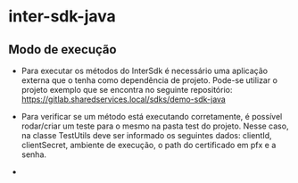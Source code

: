 # inter-sdk-java

## Modo de execução

- Para executar os métodos do InterSdk é necessário uma aplicação externa que o tenha como dependência de projeto. Pode-se utilizar o projeto exemplo que se encontra no seguinte repositório: https://gitlab.sharedservices.local/sdks/demo-sdk-java

- Para verificar se um método está executando corretamente, é possível rodar/criar um teste para o mesmo na pasta test do projeto. Nesse caso, na classe TestUtils deve ser informado os seguintes dados: clientId, clientSecret, ambiente de execução, o path do certificado em pfx e a senha.
- 